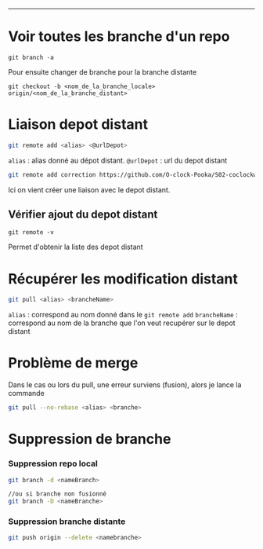 ```table-of-contents
```
---
# Voir toutes les branche d'un repo

```git 
git branch -a
```

Pour ensuite changer de branche pour la branche distante

```git
git checkout -b <nom_de_la_branche_locale> origin/<nom_de_la_branche_distant>
```

# Liaison depot distant

```bash
git remote add <alias> <@urlDepot>
```

`alias` : alias donné au dépot distant.
`@urlDepot` : url du depot distant

```bash
git remote add correction https://github.com/O-clock-Pooka/S02-coclockworking-SoleneOclock.git
```

Ici on vient créer une liaison avec le depot distant.

## Vérifier ajout du depot distant

```bassh
git remote -v
```

Permet d'obtenir la liste des depot distant

# Récupérer les modification distant

```bash
git pull <alias> <brancheName>
```
`alias` : correspond au nom donné dans le `git remote add`
`brancheName` : correspond au nom de la branche que l'on veut recupérer sur le depot distant

# Problème de merge
Dans le cas ou lors du pull, une erreur surviens (fusion), alors je lance la commande 
```bash 
git pull --no-rebase <alias> <branche>
```

# Suppression de branche

### Suppression repo local

```bash
git branch -d <nameBranch>

//ou si branche non fusionné
git branch -D <nameBranche>
```

### Suppression branche distante

```bash
git push origin --delete <namebranche>
```
